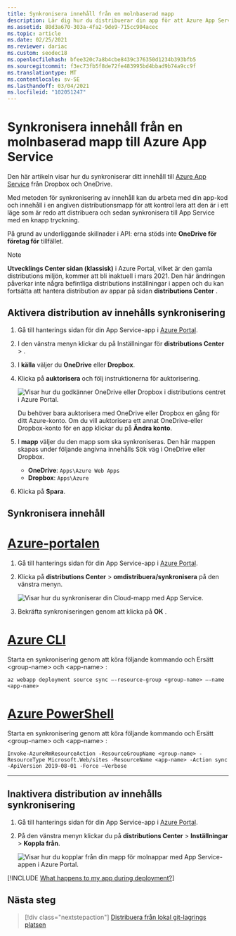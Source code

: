 ```yaml
---
title: Synkronisera innehåll från en molnbaserad mapp
description: Lär dig hur du distribuerar din app för att Azure App Service via synkronisering av innehåll från en molnbaserad mapp, inklusive OneDrive eller Dropbox.
ms.assetid: 88d3a670-303a-4fa2-9de9-715cc904acec
ms.topic: article
ms.date: 02/25/2021
ms.reviewer: dariac
ms.custom: seodec18
ms.openlocfilehash: bfee320c7a8b4cbe8439c376350d1234b393bfb5
ms.sourcegitcommit: f3ec73fb5f8de72fe483995bd4bbad9b74a9cc9f
ms.translationtype: MT
ms.contentlocale: sv-SE
ms.lasthandoff: 03/04/2021
ms.locfileid: "102051247"
---
```

# <a name="sync-content-from-a-cloud-folder-to-azure-app-service"></a>Synkronisera innehåll från en molnbaserad mapp till Azure App Service
Den här artikeln visar hur du synkroniserar ditt innehåll till [Azure App Service](./overview.md) från Dropbox och OneDrive. 

Med metoden för synkronisering av innehåll kan du arbeta med din app-kod och innehåll i en angiven distributionsmapp för att kontrol lera att den är i ett läge som är redo att distribuera och sedan synkronisera till App Service med en knapp tryckning. 

På grund av underliggande skillnader i API: erna stöds inte **OneDrive för företag för** tillfället.

> [!NOTE]
> **Utvecklings Center sidan (klassisk)** i Azure Portal, vilket är den gamla distributions miljön, kommer att bli inaktuell i mars 2021. Den här ändringen påverkar inte några befintliga distributions inställningar i appen och du kan fortsätta att hantera distribution av appar på sidan **distributions Center** .

## <a name="enable-content-sync-deployment"></a>Aktivera distribution av innehålls synkronisering

1. Gå till hanterings sidan för din App Service-app i [Azure Portal](https://portal.azure.com).

1. I den vänstra menyn klickar du på Inställningar för **distributions Center**  >  . 

1. I **källa** väljer du **OneDrive** eller **Dropbox**.

1. Klicka på **auktorisera** och följ instruktionerna för auktorisering. 

    ![Visar hur du godkänner OneDrive eller Dropbox i distributions centret i Azure Portal.](media/app-service-deploy-content-sync/choose-source.png)

    Du behöver bara auktorisera med OneDrive eller Dropbox en gång för ditt Azure-konto. Om du vill auktorisera ett annat OneDrive-eller Dropbox-konto för en app klickar du på **Ändra konto**.

1. I **mapp** väljer du den mapp som ska synkroniseras. Den här mappen skapas under följande angivna innehålls Sök väg i OneDrive eller Dropbox. 
   
    * **OneDrive**: `Apps\Azure Web Apps`
    * **Dropbox**: `Apps\Azure`
    
1. Klicka på **Spara**.

## <a name="synchronize-content"></a>Synkronisera innehåll

# <a name="azure-portal"></a>[Azure-portalen](#tab/portal)

1. Gå till hanterings sidan för din App Service-app i [Azure Portal](https://portal.azure.com).

1. Klicka på **distributions Center**  >  **omdistribuera/synkronisera** på den vänstra menyn. 

    ![Visar hur du synkroniserar din Cloud-mapp med App Service.](media/app-service-deploy-content-sync/synchronize.png)
   
1. Bekräfta synkroniseringen genom att klicka på **OK** .

# <a name="azure-cli"></a>[Azure CLI](#tab/cli)

Starta en synkronisering genom att köra följande kommando och Ersätt \<group-name> och \<app-name> :

```azurecli-interactive
az webapp deployment source sync –-resource-group <group-name> –-name <app-name>
```

# <a name="azure-powershell"></a>[Azure PowerShell](#tab/powershell)

Starta en synkronisering genom att köra följande kommando och Ersätt \<group-name> och \<app-name> :

```azurepowershell-interactive
Invoke-AzureRmResourceAction -ResourceGroupName <group-name> -ResourceType Microsoft.Web/sites -ResourceName <app-name> -Action sync -ApiVersion 2019-08-01 -Force –Verbose
```

-----

## <a name="disable-content-sync-deployment"></a>Inaktivera distribution av innehålls synkronisering

1. Gå till hanterings sidan för din App Service-app i [Azure Portal](https://portal.azure.com).

1. På den vänstra menyn klickar du på **distributions Center**  >  **Inställningar**  >  **Koppla från**. 

    ![Visar hur du kopplar från din mapp för molnappar med App Service-appen i Azure Portal.](media/app-service-deploy-content-sync/disable.png)

[!INCLUDE [What happens to my app during deployment?](../../includes/app-service-deploy-atomicity.md)]

## <a name="next-steps"></a>Nästa steg

> [!div class="nextstepaction"]
> [Distribuera från lokal git-lagrings platsen](deploy-local-git.md)